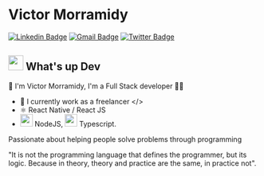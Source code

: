 

<!--
**Victor5g/Victor5g** is a ✨ _special_ ✨ repository because its `README.md` (this file) appears on your GitHub profile.

Here are some ideas to get you started:

- 🔭 I’m currently working on ...
- 🌱 I’m currently learning ...
- 👯 I’m looking to collaborate on ...
- 🤔 I’m looking for help with ...
- 💬 Ask me about ...
- 📫 How to reach me: ...
- 😄 Pronouns: ...
- ⚡ Fun fact: ...
-->
# Victor Morramidy
[![Linkedin Badge](https://img.shields.io/badge/-Victor%20Morramidy-0038FF?style=flat-square&labelColor=0038FF&logo=Linkedin&logoColor=white&link=https://www.linkedin.com/in/victor-morramidy-0992371a2)](https://www.linkedin.com/in/victor-morramidy-0992371a2) 
[![Gmail Badge](https://img.shields.io/badge/-vicoe.sales.f@gmail.com-D20F00?style=flat-square&logo=Gmail&logoColor=white&link=vicoe.sales.f@gmail.com)](mailto:vicoe.sales.f@gmail.com)
[![Twitter Badge](https://img.shields.io/badge/-@DaMorramedy-1A91DA?style=flat-square&labelColor=1A91DA&logo=twitter&logoColor=white&link=https://twitter.com/dieegosf)](https://twitter.com/DaMorramedy)
## <img src="https://media.giphy.com/media/hvRJCLFzcasrR4ia7z/giphy.gif" width="30px"> What's up Dev
🚀 I'm Victor Morramidy, I'm a Full Stack developer 👨‍💻

- :rocket:    I currently work as a freelancer </>
- :atom_symbol: React Native / React JS
-  <img src="https://cdn.iconscout.com/icon/free/png-512/node-js-1174925.png" width="25px"> NodeJS, <img src="https://image.flaticon.com/icons/png/512/919/919832.png" width="25px"> Typescript.



Passionate about helping people solve problems through programming


"It is not the programming language that defines the programmer, but its logic. Because in theory, theory and practice are the same, in practice not".  


